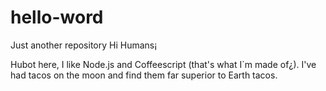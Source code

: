 # hello-word
Just another repository
Hi Humans¡

Hubot here, I like Node.js and Coffeescript (that's what I`m made of¿).
I've had tacos on the moon and find them far superior to Earth tacos.
